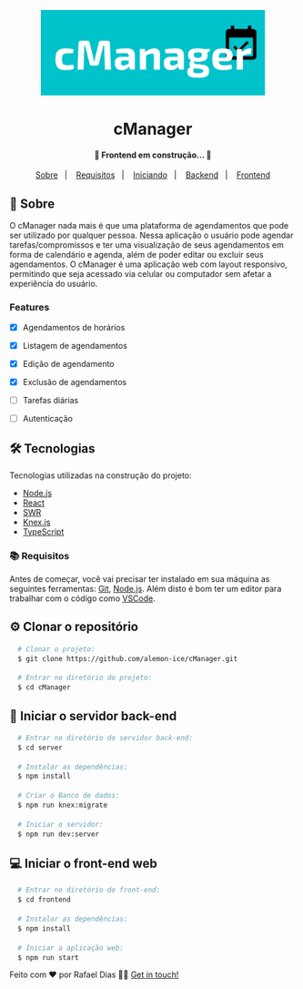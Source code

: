 <p align="center">
  <img src="./github/logo.png" height="150" alt="cManager" />
</p>

<h1 align="center">cManager</h1>

<h4 align="center"> 
	🚧  Frontend em construção...  🚧
</h4>

<p align="center">
  <a href="#page_with_curl-sobre">Sobre</a>&nbsp;&nbsp;&nbsp;|&nbsp;&nbsp;&nbsp;
  <a href="#books-requisitos">Requisitos</a>&nbsp;&nbsp;&nbsp;|&nbsp;&nbsp;&nbsp;
  <a href="#rocket-clonar-o-repositório">Iniciando</a>&nbsp;&nbsp;&nbsp;|&nbsp;&nbsp;&nbsp;
  <a href="#gear-iniciar-o-back-end">Backend</a>&nbsp;&nbsp;&nbsp;|&nbsp;&nbsp;&nbsp;
  <a href="#computer-iniciar-o-front-end">Frontend</a>
</p>

## :page_with_curl: Sobre

O cManager nada mais é que uma plataforma de agendamentos que pode ser utilizado por qualquer pessoa. Nessa aplicação o usuário pode agendar tarefas/compromissos e ter uma visualização de seus agendamentos em forma de calendário e agenda, além de poder editar ou excluir seus agendamentos.
O cManager é uma aplicação web com layout responsivo, permitindo que seja acessado via celular ou computador sem afetar a experiência do usuário.

### Features

- [x] Agendamentos de horários
- [x] Listagem de agendamentos
- [x] Edição de agendamento
- [x] Exclusão de agendamentos
- [ ] Tarefas diárias
- [ ] Autenticação


## 🛠 Tecnologias

Tecnologias utilizadas na construção do projeto:

- [Node.js](https://nodejs.org/en/)
- [React](https://reactjs.org/)
- [SWR](https://swr.vercel.app/)
- [Knex.js](https://knexjs.org/)
- [TypeScript](https://www.typescriptlang.org/)

### :books: Requisitos

Antes de começar, você vai precisar ter instalado em sua máquina as seguintes ferramentas:
[Git](https://git-scm.com), [Node.js](https://nodejs.org/en/). 
Além disto é bom ter um editor para trabalhar com o código como [VSCode](https://code.visualstudio.com/).


## :gear: Clonar o repositório
``` bash
  # Clonar o projeto:
  $ git clone https://github.com/alemon-ice/cManager.git

  # Entrar no diretório do projeto:
  $ cd cManager
```

## :rocket: Iniciar o servidor back-end
```bash
  # Entrar no diretório do servidor back-end:
  $ cd server

  # Instalar as dependências:
  $ npm install

  # Criar o Banco de dados:
  $ npm run knex:migrate

  # Iniciar o servidor:
  $ npm run dev:server
```

## :computer: Iniciar o front-end web
```bash
  # Entrar no diretório do front-end:
  $ cd frontend

  # Instalar as dependências:
  $ npm install

  # Iniciar a aplicação web:
  $ npm run start
```

Feito com ❤️ por Rafael Dias 👋🏻 [Get in touch!](https://github.com/alemon-ice)